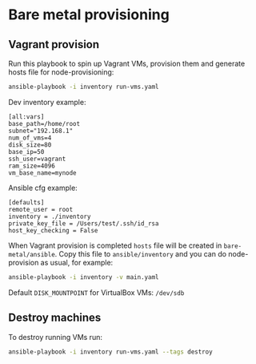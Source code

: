 # Bare metal provisioning

## Vagrant provision

Run this playbook to spin up Vagrant VMs, provision them and generate hosts file for node-provisioning:

```bash
ansible-playbook -i inventory run-vms.yaml
```

Dev inventory example:

```
[all:vars]
base_path=/home/root
subnet="192.168.1"
num_of_vms=4
disk_size=80
base_ip=50
ssh_user=vagrant
ram_size=4096
vm_base_name=mynode
```

Ansible cfg example:

```
[defaults]
remote_user = root
inventory = ./inventory
private_key_file = /Users/test/.ssh/id_rsa
host_key_checking = False
```

When Vagrant provision is completed `hosts` file will be created in `bare-metal/ansible`. Copy this file to `ansible/inventory` and you can do node-provision as usual, for example:

```bash
ansible-playbook -i inventory -v main.yaml
```

Default `DISK_MOUNTPOINT` for VirtualBox VMs: `/dev/sdb`

## Destroy machines

To destroy running VMs run:

```bash
ansible-playbook -i inventory run-vms.yaml --tags destroy
```
